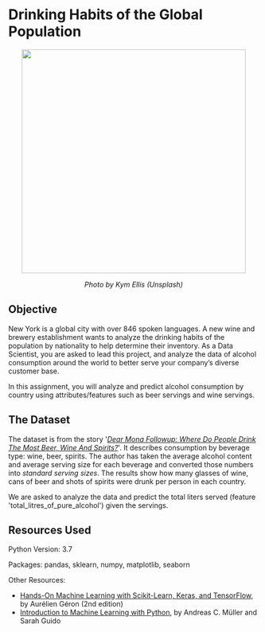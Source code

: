 # Drinking Habits of the Global Population

<p align="center">
  <img width="450" src="https://images.unsplash.com/photo-1506377247377-2a5b3b417ebb?ixlib=rb-1.2.1&auto=format&fit=crop&w=1350&q=80">
</p>

<p align="center"><em>Photo by Kym Ellis (Unsplash)</em></p>

## Objective

New York is a global city with over 846 spoken languages. A new wine and brewery establishment wants to analyze the drinking habits of the population by nationality to help determine their inventory. As a Data Scientist, you are asked to lead this project, and analyze the data of alcohol consumption around the world to better serve your company’s diverse customer base.

In this assignment, you will analyze and predict alcohol consumption by country using attributes/features such as beer servings and wine servings. 

## The Dataset

The dataset is from the story '*[Dear Mona Followup: Where Do People Drink The Most Beer, Wine And Spirits?](https://fivethirtyeight.com/features/dear-mona-followup-where-do-people-drink-the-most-beer-wine-and-spirits/)*'. It describes consumption by beverage type: wine, beer, spirits. The author has taken the average alcohol content and average serving size for each beverage and converted those numbers into *standard serving sizes*. The results show how many glasses of wine, cans of beer and shots of spirits were drunk per person in each country.

We are asked to analyze the data and predict the total liters served (feature 'total_litres_of_pure_alcohol') given the servings. 

## Resources Used

Python Version: 3.7

Packages: pandas, sklearn, numpy, matplotlib, seaborn

Other Resources: 
- [Hands-On Machine Learning with Scikit-Learn, Keras, and TensorFlow](https://www.oreilly.com/library/view/hands-on-machine-learning/9781492032632/), by Aurélien Géron (2nd edition)
- [Introduction to Machine Learning with Python](https://www.oreilly.com/library/view/introduction-to-machine/9781449369880/), by Andreas C. Müller and Sarah Guido
